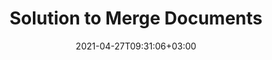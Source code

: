 ---
############################# Static ############################
layout: "product"
date: 2021-04-27T09:31:06+03:00
draft: false

############################# Head ############################
head_title: "Document and Image Merger Solution"
head_description: "Merge documents of various formats on any platform with Cloud API, native APIs and online application for programmers and end users"

############################# Header ############################
title: "Solution to Merge Documents"
description: "Merge documents of various formats on any platform with Cloud API, native APIs and online application for programmers and end users"

############################# APIs ###############################
apis:
  enable: true

  api:
    # api loop
    - title: "GroupDocs.Merger Cloud APIs Include"
      link: "/merger/family"
      label: "View All Cloud APIs"
      api_product:
        # api_product loop
        - link: "/merger/curl/"
          img_alt: "GroupDocs.Merger Cloud for cURL"
          image: "/sdk/272x272/groupdocs_merger-for-curl.webp"
          product: "GroupDocs.Merger"
          platform: "cURL"
          content: "Simple cURL commands for RESTful document merger Cloud API to merge and split documents across the wide range of supported popular document formats."

        # api_product loop
        - link: "/merger/net/"
          img_alt: "GroupDocs.Merger Cloud SDK for .NET"
          image: "/sdk/272x272/groupdocs_merger-for-net.webp"
          product: "GroupDocs.Merger"
          platform: "Cloud SDK for .NET"
          content: "Cloud SDK for Microsoft .NET that help programmers to implement quick merge and split feature for multiple documents with in their .NET based applications."

        # api_product loop
        - link: "/merger/java/"
          img_alt: "GroupDocs.Merger Cloud SDK for Java"
          image: "/sdk/272x272/groupdocs_merger-for-java.webp"
          product: "GroupDocs.Merger"
          platform: "Cloud SDK for Java"
          content: "Combine multiple documents into one, split any document to multiple, reorder, replace or change page orientation in your Java applications."
    # api loop
    - title: "GroupDocs.Merger On Premise APIs Include"
      link: "/merger/"
      label: "View All On Premise APIs"
      api_product:
        # api_product loop
        - link: "/merger/net/"
          img_alt: "GroupDocs.Merger for .NET"
          image: "/logo/net/groupdocs-merger.png"
          product: "GroupDocs.Merger"
          platform: ".NET"
          content: "On-Premise API for Microsoft .NET allows developer to merge and split documents within ASP.NET, Windows Forms, WPF, WCF and all types of .NET applications."

        # api_product loop
        - link: "/merger/java/"
          img_alt: "GroupDocs.Merger"
          image: "/logo/java/groupdocs-merger.png"
          product: "GroupDocs.Merger"
          platform: "Java"
          content: "Native Java APIs to quickly join multiple documents or split any document into pages within your Java based applications."

       # api loop
    - title: "GroupDocs.Merger Cross Platform Apps Include"
      link: "https://products.groupdocs.app/merger/family"
      label: "View All Cross Platform Apps"
      api_product:
        # api_product loop
        - link: "https://products.groupdocs.app/merger/total"
          img_alt: "GroupDocs.Merger Total"
          image: "/logo/app/groupdocs_merger-app.png"
          product: "GroupDocs.Merger"
          platform: "Total"
          content: "Try our free online app to concatenate more than 30 types of files without leaving your favorite web browser."

        # api_product loop
        - link: "https://products.groupdocs.app/merger/docx"
          img_alt: "GroupDocs.Merger DOCX"
          image: "/logo/app/groupdocs_words-app.png"
          product: "GroupDocs.Merger"
          platform: "DOCX"
          content: "Concatenate multiple Word's DOCX files to get a single document.."

        # api_product loop
        - link: "https://products.groupdocs.app/merger/pdf"
          img_alt: "GroupDocs.Merger PDF"
          image: "/logo/app/groupdocs_pdf-app.png"
          product: "GroupDocs.Merger"
          platform: "PDF"
          content: "Merge multiple PDF files to generate a single document directly from the web browser."


############################# Back to top ###############################
back_to_top:
  enable: true
---